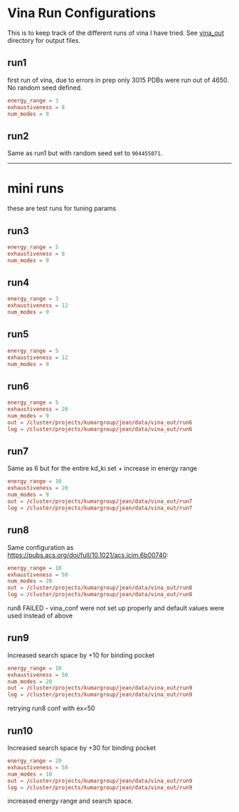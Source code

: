 # Vina Run Configurations
This is to keep track of the different runs of vina I have tried. See [vina_out](/results/PDBbind/vina_out/) directory for output files.

## run1
first run of vina, due to errors in prep only 3015 PDBs were run out of 4650. No random seed defined.
```conf
energy_range = 3
exhaustiveness = 8
num_modes = 9
```
## run2 
Same as run1 but with random seed set to `904455071`.
***
# mini runs
these are test runs for tuning params
## run3
```conf
energy_range = 5
exhaustiveness = 8
num_modes = 9
```
## run4
```conf
energy_range = 3 
exhaustiveness = 12
num_modes = 9
```
## run5
```conf
energy_range = 5
exhaustiveness = 12
num_modes = 9
```
## run6
```conf
energy_range = 5
exhaustiveness = 20
num_modes = 9
out = /cluster/projects/kumargroup/jean/data/vina_out/run6
log = /cluster/projects/kumargroup/jean/data/vina_out/run6
```
## run7
Same as 6 but for the entire kd_ki set + increase in energy range
```conf
energy_range = 10
exhaustiveness = 20
num_modes = 9
out = /cluster/projects/kumargroup/jean/data/vina_out/run7
log = /cluster/projects/kumargroup/jean/data/vina_out/run7
```

## run8
Same configuration as https://pubs.acs.org/doi/full/10.1021/acs.jcim.6b00740:
```conf
energy_range = 10
exhaustiveness = 50
num_modes = 20
out = /cluster/projects/kumargroup/jean/data/vina_out/run8
log = /cluster/projects/kumargroup/jean/data/vina_out/run8
```
run8 FAILED - vina_conf were not set up properly and default values were used instead of above

## run9
Increased search space by +10 for binding pocket
```conf
energy_range = 10
exhaustiveness = 50
num_modes = 20
out = /cluster/projects/kumargroup/jean/data/vina_out/run9
log = /cluster/projects/kumargroup/jean/data/vina_out/run9
```
retrying run8 conf with ex=50

## run10
Increased search space by +30 for binding pocket
```conf
energy_range = 20
exhaustiveness = 50
num_modes = 10
out = /cluster/projects/kumargroup/jean/data/vina_out/run9
log = /cluster/projects/kumargroup/jean/data/vina_out/run9
```
increased energy range and search space.
